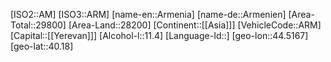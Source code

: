 ﻿---
location: [40.18,44.5167]
type: Country
tags:
- geo/Country

SpocWebEntityId: 26831
isDeleted: false
confidential: public

---
[ISO2::AM]
[ISO3::ARM]
[name-en::Armenia]
[name-de::Armenien]
[Area-Total::29800]
[Area-Land::28200]
[Continent::[[Asia]]]
[VehicleCode::ARM]
[Capital::[[Yerevan]]]
[Alcohol-l::11.4]
[Language-Id::]
[geo-lon::44.5167]
[geo-lat::40.18]


